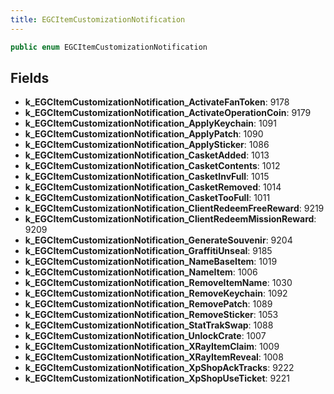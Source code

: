 ```yaml
---
title: EGCItemCustomizationNotification
---
```


```csharp
public enum EGCItemCustomizationNotification
```

## Fields

- **k_EGCItemCustomizationNotification_ActivateFanToken**: 9178
- **k_EGCItemCustomizationNotification_ActivateOperationCoin**: 9179
- **k_EGCItemCustomizationNotification_ApplyKeychain**: 1091
- **k_EGCItemCustomizationNotification_ApplyPatch**: 1090
- **k_EGCItemCustomizationNotification_ApplySticker**: 1086
- **k_EGCItemCustomizationNotification_CasketAdded**: 1013
- **k_EGCItemCustomizationNotification_CasketContents**: 1012
- **k_EGCItemCustomizationNotification_CasketInvFull**: 1015
- **k_EGCItemCustomizationNotification_CasketRemoved**: 1014
- **k_EGCItemCustomizationNotification_CasketTooFull**: 1011
- **k_EGCItemCustomizationNotification_ClientRedeemFreeReward**: 9219
- **k_EGCItemCustomizationNotification_ClientRedeemMissionReward**: 9209
- **k_EGCItemCustomizationNotification_GenerateSouvenir**: 9204
- **k_EGCItemCustomizationNotification_GraffitiUnseal**: 9185
- **k_EGCItemCustomizationNotification_NameBaseItem**: 1019
- **k_EGCItemCustomizationNotification_NameItem**: 1006
- **k_EGCItemCustomizationNotification_RemoveItemName**: 1030
- **k_EGCItemCustomizationNotification_RemoveKeychain**: 1092
- **k_EGCItemCustomizationNotification_RemovePatch**: 1089
- **k_EGCItemCustomizationNotification_RemoveSticker**: 1053
- **k_EGCItemCustomizationNotification_StatTrakSwap**: 1088
- **k_EGCItemCustomizationNotification_UnlockCrate**: 1007
- **k_EGCItemCustomizationNotification_XRayItemClaim**: 1009
- **k_EGCItemCustomizationNotification_XRayItemReveal**: 1008
- **k_EGCItemCustomizationNotification_XpShopAckTracks**: 9222
- **k_EGCItemCustomizationNotification_XpShopUseTicket**: 9221

